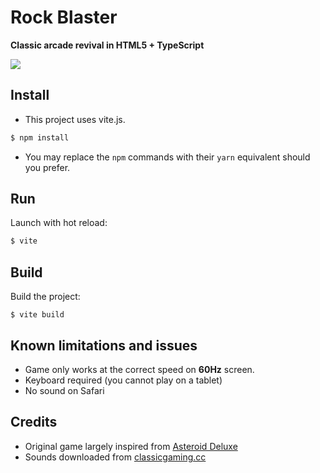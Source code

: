 # Rock Blaster

**Classic arcade revival in HTML5 + TypeScript** 

![](rock-blaster.png)

## Install

- This project uses vite.js.

```bash
$ npm install
```

- You may replace the `npm` commands with their `yarn` equivalent should you prefer.

## Run

Launch with hot reload:

```bash
$ vite
```

## Build

Build the project:

`$ vite build`

## Known limitations and issues

* Game only works at the correct speed on **60Hz** screen.
* Keyboard required (you cannot play on a tablet)
* No sound on Safari

## Credits

* Original game largely inspired from
[Asteroid Deluxe](https://www.arcade-history.com/?n=asteroids-deluxe&page=detail&id=127)
* Sounds downloaded from [classicgaming.cc](http://www.classicgaming.cc/classics/asteroids/sounds) 
